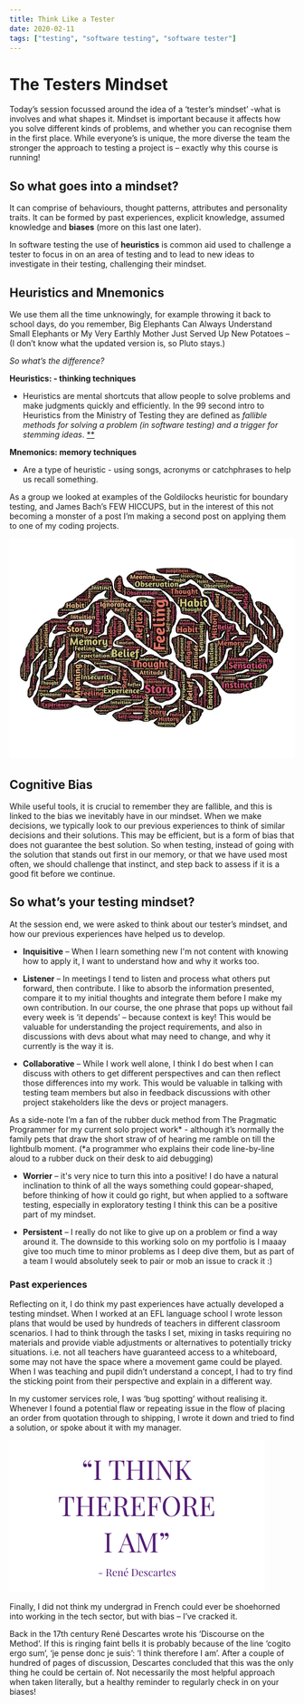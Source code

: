 ```yaml
---
title: Think Like a Tester 
date: 2020-02-11
tags: ["testing", "software testing", "software tester"]
---
```


# The Testers Mindset

Today’s session focussed around the idea of a ‘tester’s mindset’ -what is involves and what shapes it. Mindset is important because it affects how you solve different kinds of problems, and whether you can recognise them in the first place. While everyone’s is unique, the more diverse the team the stronger the approach to testing a project is – exactly why this course is running! 

## So what goes into a mindset?
It can comprise of behaviours, thought patterns, attributes and personality traits. It can be formed by past experiences, explicit knowledge, assumed knowledge and **biases** (more on this last one later). 

In software testing the use of **heuristics** is common aid used to challenge a tester to focus in on an area of testing and to lead to new ideas to investigate in their testing, challenging their mindset.


## Heuristics and Mnemonics


We use them all the time unknowingly, for example throwing it back to school days, do you remember, Big Elephants Can Always Understand Small Elephants or My Very Earthly Mother Just Served Up New Potatoes – (I don’t know what the updated version is, so Pluto stays.) 

*So what’s the difference?* 

**Heuristics: - thinking techniques**

 - Heuristics are mental shortcuts that allow people to solve problems and make judgments quickly and efficiently. In the 99 second intro to Heuristics from the Ministry of Testing they are defined as *fallible methods for solving a problem (in software testing) and a trigger for stemming ideas*. [**](https://www.ministryoftesting.com/dojo/series/99-second-introductions-from-software-testing-clinic/lessons/99-second-introduction-to-heuristics) 



**Mnemonics: memory techniques**
- Are a type of heuristic - using songs, acronyms or catchphrases to help us recall something.

As a group we looked at examples of the Goldilocks heuristic for boundary testing, and James Bach’s FEW HICCUPS, but in the interest of this not becoming a monster of a post I’m making a second post on applying them to one of my coding projects. 
 
  ![A word cloud of terms linked to mindset inside in the shape of a brain](../assets/mindset.webp "Software Testing Mindset - https://pixabay.com/illustrations/brain-mind-mindset-reality-544412/")

## Cognitive Bias
While useful tools, it is crucial to remember they are fallible, and this is  linked to the bias we inevitably have in our mindset. When we make decisions, we typically look to our previous experiences to think of similar decisions and their solutions. This may be efficient, but is a form of bias that does not guarantee the best solution. So when testing, instead of going with the solution that stands out first in our memory, or that we have used most often, we should challenge that instinct, and step back to assess if it is a good fit before we continue. 


## So what’s your testing mindset?

At the session end, we were asked to think about our tester’s mindset, and how our previous experiences have helped us to develop.

- **Inquisitive** –   When I learn something new I'm not content with knowing how to apply it, I want to understand how and why it works too. 


- **Listener** – In meetings I tend to listen and process what others put forward, then contribute.
I like to absorb the information presented, compare it to my initial thoughts and integrate them before I make my own contribution. In our course, the one phrase that pops up without fail every week is ‘it depends’ – because context is key! This would be valuable for understanding the project requirements, and also in discussions with devs about what may need to change, and why it currently is the way it is.

- **Collaborative** – While I work well alone, I think I do best when I can discuss with others to get different perspectives and can then reflect those differences into my work. This would be valuable in talking with testing team members but also in feedback discussions with other project stakeholders like the devs or project managers.

As a side-note I’m a fan of the rubber duck method from The Pragmatic Programmer for my current solo project work* - although it’s normally the family pets that draw the short straw of of hearing me ramble on till the lightbulb moment. (*a programmer who explains their code line-by-line aloud to a rubber duck on their desk to aid debugging) 

- **Worrier** – it's very nice to turn this into a positive! I do have a natural inclination to think of all the ways something could gopear-shaped, before thinking of how it could go right, but when applied to a software testing, especially in exploratory testing I think this can be a positive part of my mindset.

- **Persistent** – I really do not like to give up on a problem or find a way around it. The downside to this working solo on my portfolio is I maaay give too much time to minor problems as I deep dive them, but as part of a team I would absolutely seek to pair or mob an issue to crack it :)

### Past experiences

Reflecting on it, I do think my past experiences have actually developed a testing mindset. When I worked at an EFL language school I wrote lesson plans that would be used by hundreds of teachers in different classroom scenarios. I had to think through the tasks I set, mixing in tasks requiring no materials and provide viable adjustments or alternatives to potentially tricky situations. i.e. not all teachers have guaranteed access to a whiteboard, some may not have the space where a movement game could be played. When I was teaching and pupil didn’t understand a concept, I had to try find the sticking point from their perspective and explain in a different way. 

In my customer services role, I was ‘bug spotting’ without realising it. Whenever I found a potential flaw or repeating issue in the flow of placing an order from quotation through to shipping, I wrote it down and tried to find a solution, or spoke about it with my manager. 

  ![I think therefore I am - Rene Descartes](../assets/descartes.png "I think therefore I am - Rene Descartes")


Finally, I did not think my undergrad in French could ever be shoehorned into working in the tech sector, but with bias – I’ve cracked it. 

Back in the 17th century René Descartes wrote his ‘Discourse on the Method’. If this is ringing faint bells it is probably because of the line ‘cogito ergo sum’, ‘je pense donc je suis’: ‘I think therefore I am’. After a couple of hundred of pages of discussion, Descartes concluded that this was the only thing he could be certain of. Not necessarily the most helpful approach when taken literally, but a healthy reminder to regularly check in on your biases!